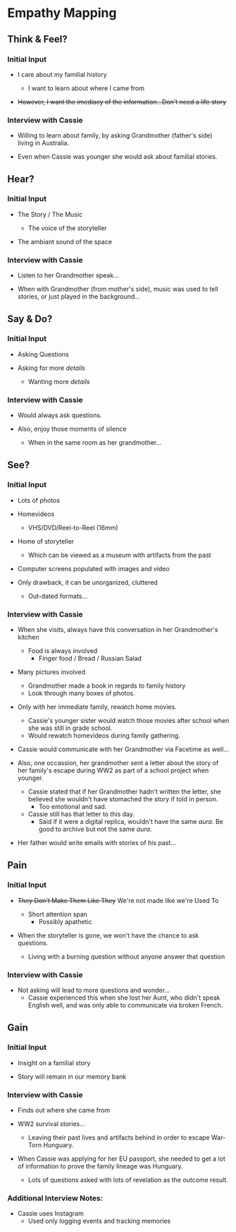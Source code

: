 # Empathy Mapping
## Think & Feel?
### Initial Input
- I care about my familial history
	- I want to learn about where I came from

- ~~However, I want the imediacy of the information...Don't need a life story~~

### Interview with Cassie
- Willing to learn about family, by asking Grandmother (father's side) living in Australia.

- Even when Cassie was younger she would ask about familial stories.

## Hear?
### Initial Input
- The Story / The Music
	- The voice of the storyteller

- The ambiant sound of the space

### Interview with Cassie
- Listen to her Grandmother speak...

- When with Grandmother (from mother's side), music was used to tell stories, or just played in the background...

## Say & Do?
### Initial Input
- Asking Questions

- Asking for more *details*
	- Wanting more *details*

### Interview with Cassie
- Would always ask questions.

- Also, enjoy those moments of silence
	- When in the same room as her grandmother...


## See?
### Initial Input
- Lots of photos

- Homevideos
	- VHS/DVD/Reel-to-Reel (16mm)

- Home of storyteller
	- Which can be viewed as a museum with artifacts from the past

- Computer screens populated with images and video

- Only drawback, it can be unorganized, cluttered
	- Out-dated formats...

### Interview with Cassie
- When she visits, always have this conversation in her Grandmother's kitchen
	- Food is always involved
		- Finger food / Bread / Russian Salad

- Many pictures involved
	- Grandmother made a book in regards to family history
	- Look through many boxes of photos.

- Only with her immediate family, rewatch home movies.
	- Cassie's younger sister would watch those movies after school when she was still in grade school.
	- Would rewatch homevideos during family gathering.

- Cassie would communicate with her Grandmother via Facetime as well...

- Also, one occassion, her grandmother sent a letter about the story of her family's escape during WW2 as part of a school project when younger.
	- Cassie stated that if her Grandmother hadn't written the letter, she believed she wouldn't have stomached the story if told in person.
		- Too emotional and sad.
	- Cassie still has that letter to this day.
		- Said if it were a digital replica, wouldn't have the same *aura*. Be good to archive but not the same *aura*.

- Her father would write emails with stories of his past...

## Pain
### Initial Input
- ~~They Don't Make Them Like They~~ We're not made like we're Used To
	- Short attention span
		- Possibly apathetic

- When the storyteller is gone, we won't have the chance to ask questions.
	- Living with a burning question without anyone answer that question

### Interview with Cassie
- Not asking will lead to more questions and wonder...
	- Cassie experienced this when she lost her Aunt, who didn't speak English well, and was only able to communicate via broken French.


## Gain
### Initial Input
- Insight on a familial story

- Story will remain in our memory bank

### Interview with Cassie
- Finds out where she came from

- WW2 survival stories...
	- Leaving their past lives and artifacts behind in order to escape War-Torn Hunguary.

- When Cassie was applying for her EU passport, she needed to get a lot of information to prove the family lineage was Hunguary.
	- Lots of questions asked with lots of revelation as the outcome result.



### Additional Interview Notes:
- Cassie uses Instagram
	- Used only logging events and tracking memories
